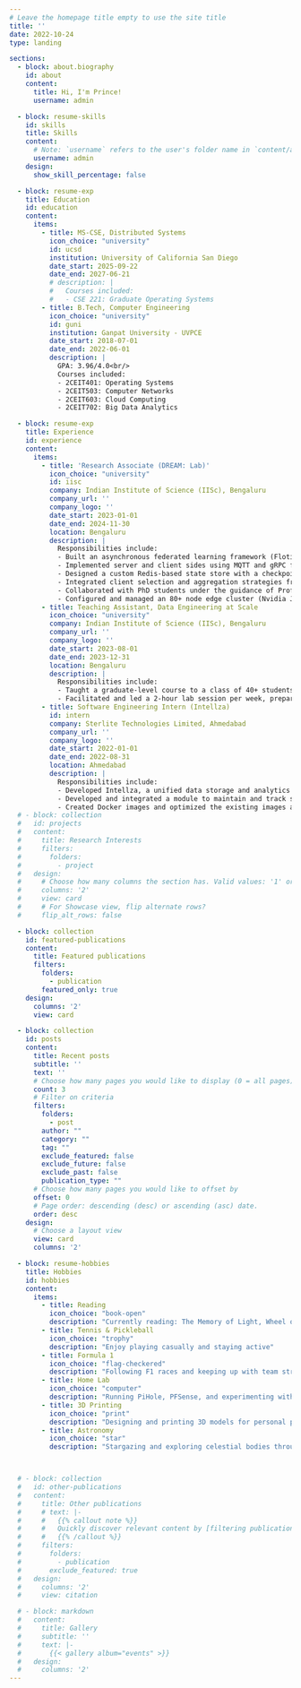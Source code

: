```yaml
---
# Leave the homepage title empty to use the site title
title: ''
date: 2022-10-24
type: landing

sections:
  - block: about.biography
    id: about
    content:
      title: Hi, I'm Prince!
      username: admin

  - block: resume-skills
    id: skills
    title: Skills
    content:
      # Note: `username` refers to the user's folder name in `content/authors/`
      username: admin
    design:
      show_skill_percentage: false

  - block: resume-exp
    title: Education
    id: education
    content:
      items:
        - title: MS-CSE, Distributed Systems
          icon_choice: "university"
          id: ucsd
          institution: University of California San Diego
          date_start: 2025-09-22
          date_end: 2027-06-21
          # description: |
          #   Courses included:
          #   - CSE 221: Graduate Operating Systems
        - title: B.Tech, Computer Engineering
          icon_choice: "university"
          id: guni
          institution: Ganpat University - UVPCE
          date_start: 2018-07-01
          date_end: 2022-06-01
          description: |
            GPA: 3.96/4.0<br/>
            Courses included:
            - 2CEIT401: Operating Systems
            - 2CEIT503: Computer Networks
            - 2CEIT603: Cloud Computing
            - 2CEIT702: Big Data Analytics

  - block: resume-exp
    title: Experience
    id: experience
    content:
      items:
        - title: 'Research Associate (DREAM: Lab)'
          icon_choice: "university"
          id: iisc
          company: Indian Institute of Science (IISc), Bengaluru
          company_url: ''
          company_logo: ''
          date_start: 2023-01-01
          date_end: 2024-11-30
          location: Bengaluru
          description: |
            Responsibilities include:
            - Built an asynchronous federated learning framework (Flotilla) in Python, optimized for edge hardware deployment
            - Implemented server and client sides using MQTT and gRPC for efficient message passing and coordination in federated learning
            - Designed a custom Redis-based state store with a checkpointing mechanism to provide resilience, allowing recovery from complete server failures without data loss or disruption to federated learning progress
            - Integrated client selection and aggregation strategies from current research, providing flexibility in choice to optimize performance, accuracy, and turnaround times for federated learning in the Flotilla framework
            - Collaborated with PhD students under the guidance of Prof. Manik Gupta (BITS Pilani) and Prof. Yogesh Simmhan (IISc) to ensure the overall scalability, modularity, reliability, and operability of the Flotilla framework
            - Configured and managed an 80+ node edge cluster (Nvidia Jetsons, Raspberry Pis), supporting lab research infrastructure and multiple projects, including Flotilla
        - title: Teaching Assistant, Data Engineering at Scale
          icon_choice: "university"
          company: Indian Institute of Science (IISc), Bengaluru
          company_url: ''
          company_logo: ''
          date_start: 2023-08-01
          date_end: 2023-12-31
          location: Bengaluru
          description: |
            Responsibilities include:
            - Taught a graduate-level course to a class of 40+ students, comprising topics such as HDFS, Map-Reduce, Apache Spark
            - Facilitated and led a 2-hour lab session per week, prepared and graded assignments, conducted one-on-one office hours, and conducted doubt-clearing sessions
        - title: Software Engineering Intern (Intellza)
          id: intern
          company: Sterlite Technologies Limited, Ahmedabad
          company_url: ''
          company_logo: ''
          date_start: 2022-01-01
          date_end: 2022-08-31
          location: Ahmedabad
          description: |
            Responsibilities include:
            - Developed Intellza, a unified data storage and analytics platform, alongside a cross-functional team
            - Developed and integrated a module to maintain and track schema changes for MongoDB on Intellza using LiquiBase
            - Created Docker images and optimized the existing images as per Docker’s recommendations, reducing the image size to 35% and improving the build times of the project’s CI/CD pipeline by 50%
  # - block: collection
  #   id: projects
  #   content:
  #     title: Research Interests
  #     filters:
  #       folders:
  #         - project
  #   design:
  #     # Choose how many columns the section has. Valid values: '1' or '2'.
  #     columns: '2'
  #     view: card
  #     # For Showcase view, flip alternate rows?
  #     flip_alt_rows: false

  - block: collection
    id: featured-publications
    content:
      title: Featured publications
      filters:
        folders:
          - publication
        featured_only: true
    design:
      columns: '2'
      view: card

  - block: collection
    id: posts
    content:
      title: Recent posts
      subtitle: ''
      text: ''
      # Choose how many pages you would like to display (0 = all pages)
      count: 3
      # Filter on criteria
      filters:
        folders:
          - post
        author: ""
        category: ""
        tag: ""
        exclude_featured: false
        exclude_future: false
        exclude_past: false
        publication_type: ""
      # Choose how many pages you would like to offset by
      offset: 0
      # Page order: descending (desc) or ascending (asc) date.
      order: desc
    design:
      # Choose a layout view
      view: card
      columns: '2'

  - block: resume-hobbies
    title: Hobbies
    id: hobbies
    content:
      items:
        - title: Reading
          icon_choice: "book-open"
          description: "Currently reading: The Memory of Light, Wheel of Time Book 14, Dune Book 1"
        - title: Tennis & Pickleball
          icon_choice: "trophy"
          description: "Enjoy playing casually and staying active"
        - title: Formula 1
          icon_choice: "flag-checkered"
          description: "Following F1 races and keeping up with team strategies and tech"
        - title: Home Lab
          icon_choice: "computer"
          description: "Running PiHole, PFSense, and experimenting with network setups"
        - title: 3D Printing
          icon_choice: "print"
          description: "Designing and printing 3D models for personal projects or prototyping"
        - title: Astronomy
          icon_choice: "star"
          description: "Stargazing and exploring celestial bodies through telescopes, learning about the universe"



  # - block: collection
  #   id: other-publications
  #   content:
  #     title: Other publications
  #     # text: |-
  #     #   {{% callout note %}}
  #     #   Quickly discover relevant content by [filtering publications](./publication/).
  #     #   {{% /callout %}}
  #     filters:
  #       folders:
  #         - publication
  #       exclude_featured: true
  #   design:
  #     columns: '2'
  #     view: citation

  # - block: markdown
  #   content:
  #     title: Gallery
  #     subtitle: ''
  #     text: |-
  #       {{< gallery album="events" >}}
  #   design:
  #     columns: '2'
---
```

